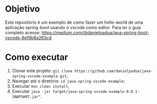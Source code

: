 # Objetivo
Este repositório é um exemplo de como fazer um hello-world de uma aplicação spring-boot usando o vscode como editor.
Para ler o guia completo acesse: https://medium.com/@danielpadua/java-spring-boot-vscode-9ef9b8a263cd

# Como executar
1. Clonar este projeto: `git clone https://github.com/danielpadua/java-spring-vscode-example.git`;
2. Navegar até o diretório: `cd java-spring-vscode-example`;
3. Executar `mvn clean install`;
4. Executar `java -jar target/java-spring-vscode-example-0.0.1-SNAPSHOT.jar"`.
